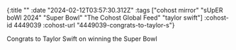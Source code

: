 {:title ""
 :date "2024-02-12T03:57:30.312Z"
 :tags ["cohost mirror" "sUpER boWl 2024" "Super Bowl" "The Cohost Global Feed" "taylor swift"]
 :cohost-id 4449039
 :cohost-url "4449039-congrats-to-taylor-s"}

Congrats to Taylor Swift on winning the Super Bowl